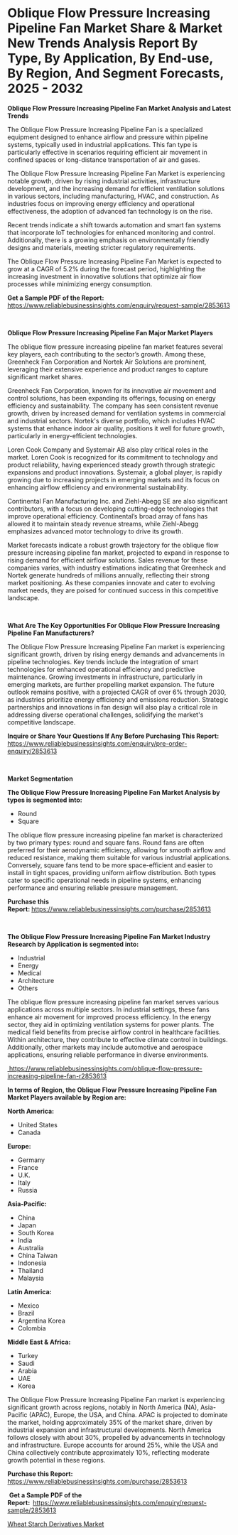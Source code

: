 <p><h1>Oblique Flow Pressure Increasing Pipeline Fan Market Share & Market New Trends Analysis Report By Type, By Application, By End-use, By Region, And Segment Forecasts, 2025 - 2032</h1></p><p><strong>Oblique Flow Pressure Increasing Pipeline Fan Market Analysis and Latest Trends</strong></p>
<p><p>The Oblique Flow Pressure Increasing Pipeline Fan is a specialized equipment designed to enhance airflow and pressure within pipeline systems, typically used in industrial applications. This fan type is particularly effective in scenarios requiring efficient air movement in confined spaces or long-distance transportation of air and gases. </p><p>The Oblique Flow Pressure Increasing Pipeline Fan Market is experiencing notable growth, driven by rising industrial activities, infrastructure development, and the increasing demand for efficient ventilation solutions in various sectors, including manufacturing, HVAC, and construction. As industries focus on improving energy efficiency and operational effectiveness, the adoption of advanced fan technology is on the rise. </p><p>Recent trends indicate a shift towards automation and smart fan systems that incorporate IoT technologies for enhanced monitoring and control. Additionally, there is a growing emphasis on environmentally friendly designs and materials, meeting stricter regulatory requirements. </p><p>The Oblique Flow Pressure Increasing Pipeline Fan Market is expected to grow at a CAGR of 5.2% during the forecast period, highlighting the increasing investment in innovative solutions that optimize air flow processes while minimizing energy consumption.</p></p>
<p><strong>Get a Sample PDF of the Report:&nbsp;</strong> <a href="https://www.reliablebusinessinsights.com/enquiry/request-sample/2853613?utm_campaign=3288&utm_medium=2&utm_source=Github&utm_content=ia&utm_term=12032025&utm_id=oblique-flow-pressure-increasing-pipeline-fan">https://www.reliablebusinessinsights.com/enquiry/request-sample/2853613</a></p>
<p>&nbsp;</p>
<p><strong>Oblique Flow Pressure Increasing Pipeline Fan Major Market Players</strong></p>
<p><p>The oblique flow pressure increasing pipeline fan market features several key players, each contributing to the sector’s growth. Among these, Greenheck Fan Corporation and Nortek Air Solutions are prominent, leveraging their extensive experience and product ranges to capture significant market shares. </p><p>Greenheck Fan Corporation, known for its innovative air movement and control solutions, has been expanding its offerings, focusing on energy efficiency and sustainability. The company has seen consistent revenue growth, driven by increased demand for ventilation systems in commercial and industrial sectors. Nortek's diverse portfolio, which includes HVAC systems that enhance indoor air quality, positions it well for future growth, particularly in energy-efficient technologies.</p><p>Loren Cook Company and Systemair AB also play critical roles in the market. Loren Cook is recognized for its commitment to technology and product reliability, having experienced steady growth through strategic expansions and product innovations. Systemair, a global player, is rapidly growing due to increasing projects in emerging markets and its focus on enhancing airflow efficiency and environmental sustainability.</p><p>Continental Fan Manufacturing Inc. and Ziehl-Abegg SE are also significant contributors, with a focus on developing cutting-edge technologies that improve operational efficiency. Continental’s broad array of fans has allowed it to maintain steady revenue streams, while Ziehl-Abegg emphasizes advanced motor technology to drive its growth.</p><p>Market forecasts indicate a robust growth trajectory for the oblique flow pressure increasing pipeline fan market, projected to expand in response to rising demand for efficient airflow solutions. Sales revenue for these companies varies, with industry estimations indicating that Greenheck and Nortek generate hundreds of millions annually, reflecting their strong market positioning. As these companies innovate and cater to evolving market needs, they are poised for continued success in this competitive landscape.</p></p>
<p>&nbsp;</p>
<p><strong>What Are The Key Opportunities For Oblique Flow Pressure Increasing Pipeline Fan Manufacturers?</strong></p>
<p><p>The Oblique Flow Pressure Increasing Pipeline Fan market is experiencing significant growth, driven by rising energy demands and advancements in pipeline technologies. Key trends include the integration of smart technologies for enhanced operational efficiency and predictive maintenance. Growing investments in infrastructure, particularly in emerging markets, are further propelling market expansion. The future outlook remains positive, with a projected CAGR of over 6% through 2030, as industries prioritize energy efficiency and emissions reduction. Strategic partnerships and innovations in fan design will also play a critical role in addressing diverse operational challenges, solidifying the market's competitive landscape.</p></p>
<p><strong>Inquire or Share Your Questions If Any Before Purchasing This Report:</strong> <a href="https://www.reliablebusinessinsights.com/enquiry/pre-order-enquiry/2853613?utm_campaign=3288&utm_medium=2&utm_source=Github&utm_content=ia&utm_term=12032025&utm_id=oblique-flow-pressure-increasing-pipeline-fan">https://www.reliablebusinessinsights.com/enquiry/pre-order-enquiry/2853613</a></p>
<p>&nbsp;</p>
<p><strong>Market Segmentation</strong></p>
<p><strong>The Oblique Flow Pressure Increasing Pipeline Fan Market Analysis by types is segmented into:</strong></p>
<p><ul><li>Round</li><li>Square</li></ul></p>
<p><p>The oblique flow pressure increasing pipeline fan market is characterized by two primary types: round and square fans. Round fans are often preferred for their aerodynamic efficiency, allowing for smooth airflow and reduced resistance, making them suitable for various industrial applications. Conversely, square fans tend to be more space-efficient and easier to install in tight spaces, providing uniform airflow distribution. Both types cater to specific operational needs in pipeline systems, enhancing performance and ensuring reliable pressure management.</p></p>
<p><strong>Purchase this Report:&nbsp;</strong><a href="https://www.reliablebusinessinsights.com/purchase/2853613?utm_campaign=3288&utm_medium=2&utm_source=Github&utm_content=ia&utm_term=12032025&utm_id=oblique-flow-pressure-increasing-pipeline-fan">https://www.reliablebusinessinsights.com/purchase/2853613</a></p>
<p>&nbsp;</p>
<p><strong>The Oblique Flow Pressure Increasing Pipeline Fan Market Industry Research by Application is segmented into:</strong></p>
<p><ul><li>Industrial</li><li>Energy</li><li>Medical</li><li>Architecture</li><li>Others</li></ul></p>
<p><p>The oblique flow pressure increasing pipeline fan market serves various applications across multiple sectors. In industrial settings, these fans enhance air movement for improved process efficiency. In the energy sector, they aid in optimizing ventilation systems for power plants. The medical field benefits from precise airflow control in healthcare facilities. Within architecture, they contribute to effective climate control in buildings. Additionally, other markets may include automotive and aerospace applications, ensuring reliable performance in diverse environments.</p></p>
<p><a href="https://www.reliablebusinessinsights.com/oblique-flow-pressure-increasing-pipeline-fan-r2853613?utm_campaign=3288&utm_medium=2&utm_source=Github&utm_content=ia&utm_term=12032025&utm_id=oblique-flow-pressure-increasing-pipeline-fan">&nbsp;https://www.reliablebusinessinsights.com/oblique-flow-pressure-increasing-pipeline-fan-r2853613</a></p>
<p><strong>In terms of Region, the Oblique Flow Pressure Increasing Pipeline Fan Market Players available by Region are:</strong></p>
<p>
    <p> <strong> North America: </strong>
        <ul>
            <li>United States</li>
            <li>Canada</li>
        </ul>
        </p> 
    <p> <strong> Europe: </strong>
        <ul>
            <li>Germany</li>
            <li>France</li>
            <li>U.K.</li>
            <li>Italy</li>
            <li>Russia</li>
        </ul>
        </p> 
    <p> <strong> Asia-Pacific: </strong>
        <ul>
            <li>China</li>
            <li>Japan</li>
            <li>South Korea</li>
            <li>India</li>
            <li>Australia</li>
            <li>China Taiwan</li>
            <li>Indonesia</li>
            <li>Thailand</li>
            <li>Malaysia</li>
        </ul>
        </p> 
    <p> <strong> Latin America: </strong>
        <ul>
            <li>Mexico</li>
            <li>Brazil</li>
            <li>Argentina Korea</li>
            <li>Colombia</li>
        </ul>
        </p> 
    <p> <strong> Middle East & Africa: </strong>
        <ul>
            <li>Turkey</li>
            <li>Saudi</li>
            <li>Arabia</li>
            <li>UAE</li>
            <li>Korea</li>
        </ul>
    </p>
    </p>
<p><p>The Oblique Flow Pressure Increasing Pipeline Fan market is experiencing significant growth across regions, notably in North America (NA), Asia-Pacific (APAC), Europe, the USA, and China. APAC is projected to dominate the market, holding approximately 35% of the market share, driven by industrial expansion and infrastructural developments. North America follows closely with about 30%, propelled by advancements in technology and infrastructure. Europe accounts for around 25%, while the USA and China collectively contribute approximately 10%, reflecting moderate growth potential in these regions.</p></p>
<p><strong>Purchase this Report: </strong><a href="https://www.reliablebusinessinsights.com/purchase/2853613?utm_campaign=3288&utm_medium=2&utm_source=Github&utm_content=ia&utm_term=12032025&utm_id=oblique-flow-pressure-increasing-pipeline-fan">https://www.reliablebusinessinsights.com/purchase/2853613</a></p>
<p>&nbsp;<strong>Get a Sample PDF of the Report:&nbsp;&nbsp;</strong><a href="https://www.reliablebusinessinsights.com/enquiry/request-sample/2853613?utm_campaign=3288&utm_medium=2&utm_source=Github&utm_content=ia&utm_term=12032025&utm_id=oblique-flow-pressure-increasing-pipeline-fan">https://www.reliablebusinessinsights.com/enquiry/request-sample/2853613</a></p>
<p><strong></strong></p>
<p><p><a href="https://github.com/lashaunm5st/Market-Research-Report-List-1/blob/main/wheat-starch-derivatives-market.md?utm_campaign=3288&utm_medium=2&utm_source=Github&utm_content=ia&utm_term=12032025&utm_id=oblique-flow-pressure-increasing-pipeline-fan">Wheat Starch Derivatives Market</a></p></p>